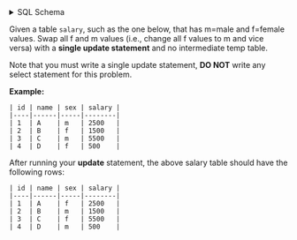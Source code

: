 <details>
<summary> SQL Schema</summary>

```sql
DROP TABLE IF EXISTS salary;

CREATE TABLE IF NOT EXISTS
  salary (id int, name varchar(100), sex char(1), salary int);

INSERT INTO
  salary (id, name, sex, salary)
VALUES
  ('1', 'A', 'm', '2500'),
  ('2', 'B', 'f', '1500'),
  ('3', 'C', 'm', '5500'),
  ('4', 'D', 'f', '500');
```

</details>

Given a table `salary`, such as the one below, that has m=male and f=female values. Swap all f and m values (i.e., change all f values to m and vice versa) with a **single update statement** and no intermediate temp table.

Note that you must write a single update statement, **DO NOT** write any select statement for this problem.

**Example:**

```
| id | name | sex | salary |
|----|------|-----|--------|
| 1  | A    | m   | 2500   |
| 2  | B    | f   | 1500   |
| 3  | C    | m   | 5500   |
| 4  | D    | f   | 500    |
```

After running your **update** statement, the above salary table should have the following rows:

```
| id | name | sex | salary |
|----|------|-----|--------|
| 1  | A    | f   | 2500   |
| 2  | B    | m   | 1500   |
| 3  | C    | f   | 5500   |
| 4  | D    | m   | 500    |
```